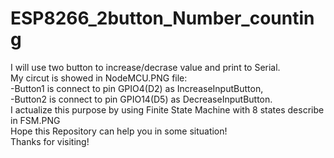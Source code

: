 # ESP8266_2button_Number_counting
I will use two button to increase/decrase value and print to Serial.\
My circut is showed in NodeMCU.PNG file:\
-Button1 is connect to pin GPIO4(D2) as IncreaseInputButton,\
-Button2 is connect to pin GPIO14(D5) as DecreaseInputButton.\
I actualize this purpose by using Finite State Machine with 8 states describe in FSM.PNG  
Hope this Repository can help you in some situation!  
Thanks for visiting!  

